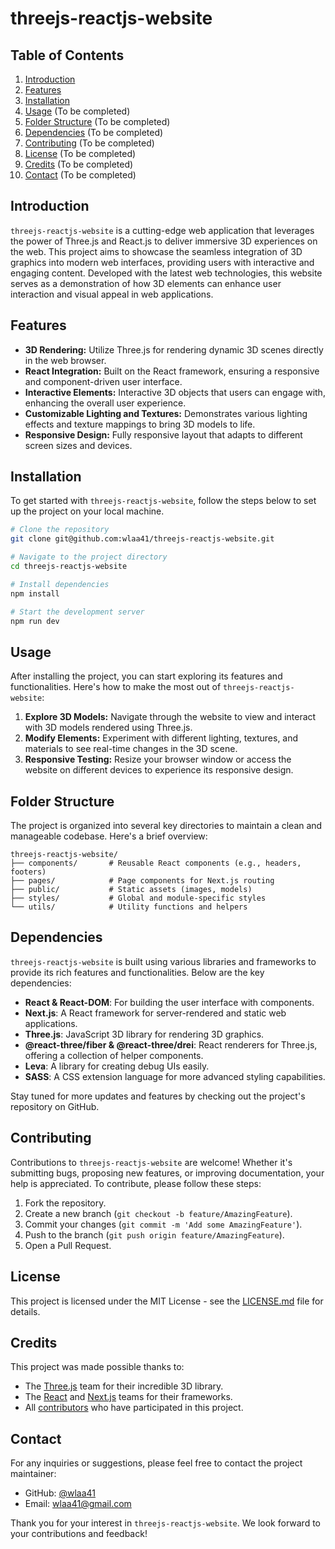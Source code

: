 
# threejs-reactjs-website

## Table of Contents

1. [Introduction](#introduction)
2. [Features](#features)
3. [Installation](#installation)
4. [Usage](#usage) (To be completed)
5. [Folder Structure](#folder-structure) (To be completed)
6. [Dependencies](#dependencies) (To be completed)
7. [Contributing](#contributing) (To be completed)
8. [License](#license) (To be completed)
9. [Credits](#credits) (To be completed)
10. [Contact](#contact) (To be completed)

## Introduction

`threejs-reactjs-website` is a cutting-edge web application that leverages the power of Three.js and React.js to deliver immersive 3D experiences on the web. This project aims to showcase the seamless integration of 3D graphics into modern web interfaces, providing users with interactive and engaging content. Developed with the latest web technologies, this website serves as a demonstration of how 3D elements can enhance user interaction and visual appeal in web applications.

## Features

- **3D Rendering:** Utilize Three.js for rendering dynamic 3D scenes directly in the web browser.
- **React Integration:** Built on the React framework, ensuring a responsive and component-driven user interface.
- **Interactive Elements:** Interactive 3D objects that users can engage with, enhancing the overall user experience.
- **Customizable Lighting and Textures:** Demonstrates various lighting effects and texture mappings to bring 3D models to life.
- **Responsive Design:** Fully responsive layout that adapts to different screen sizes and devices.

## Installation

To get started with `threejs-reactjs-website`, follow the steps below to set up the project on your local machine.

```bash
# Clone the repository
git clone git@github.com:wlaa41/threejs-reactjs-website.git

# Navigate to the project directory
cd threejs-reactjs-website

# Install dependencies
npm install

# Start the development server
npm run dev
```

## Usage

After installing the project, you can start exploring its features and functionalities. Here's how to make the most out of `threejs-reactjs-website`:

1. **Explore 3D Models:** Navigate through the website to view and interact with 3D models rendered using Three.js.
2. **Modify Elements:** Experiment with different lighting, textures, and materials to see real-time changes in the 3D scene.
3. **Responsive Testing:** Resize your browser window or access the website on different devices to experience its responsive design.

## Folder Structure

The project is organized into several key directories to maintain a clean and manageable codebase. Here's a brief overview:

```plaintext
threejs-reactjs-website/
├── components/       # Reusable React components (e.g., headers, footers)
├── pages/            # Page components for Next.js routing
├── public/           # Static assets (images, models)
├── styles/           # Global and module-specific styles
└── utils/            # Utility functions and helpers
```

## Dependencies

`threejs-reactjs-website` is built using various libraries and frameworks to provide its rich features and functionalities. Below are the key dependencies:

- **React & React-DOM**: For building the user interface with components.
- **Next.js**: A React framework for server-rendered and static web applications.
- **Three.js**: JavaScript 3D library for rendering 3D graphics.
- **@react-three/fiber & @react-three/drei**: React renderers for Three.js, offering a collection of helper components.
- **Leva**: A library for creating debug UIs easily.
- **SASS**: A CSS extension language for more advanced styling capabilities.

Stay tuned for more updates and features by checking out the project's repository on GitHub.

## Contributing

Contributions to `threejs-reactjs-website` are welcome! Whether it's submitting bugs, proposing new features, or improving documentation, your help is appreciated. To contribute, please follow these steps:

1. Fork the repository.
2. Create a new branch (`git checkout -b feature/AmazingFeature`).
3. Commit your changes (`git commit -m 'Add some AmazingFeature'`).
4. Push to the branch (`git push origin feature/AmazingFeature`).
5. Open a Pull Request.

## License

This project is licensed under the MIT License - see the [LICENSE.md](LICENSE.md) file for details.

## Credits

This project was made possible thanks to:

- The [Three.js](https://threejs.org/) team for their incredible 3D library.
- The [React](https://reactjs.org/) and [Next.js](https://nextjs.org/) teams for their frameworks.
- All [contributors](https://github.com/wlaa41/threejs-reactjs-website/graphs/contributors) who have participated in this project.

## Contact

For any inquiries or suggestions, please feel free to contact the project maintainer:

- GitHub: [@wlaa41](https://github.com/wlaa41)
- Email: wlaa41@gmail.com

Thank you for your interest in `threejs-reactjs-website`. We look forward to your contributions and feedback!
